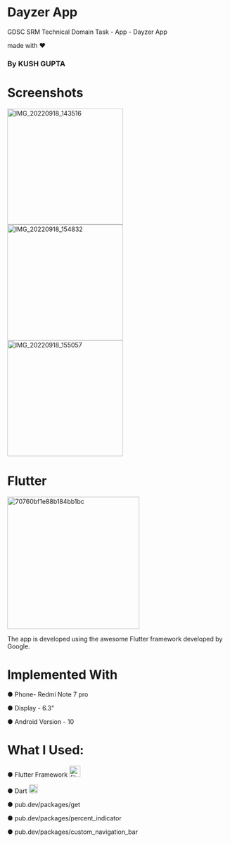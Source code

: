 # Dayzer App


GDSC SRM Technical Domain Task - App - Dayzer App


made with ❤️

### By KUSH GUPTA







# Screenshots


<img width="263" alt="IMG_20220918_143516" src="https://user-images.githubusercontent.com/97805045/190897829-f248e6ff-eac5-4cd5-9d19-5e9e2da4c9d3.jpg"> <img width="263" alt="IMG_20220918_154832" src="https://user-images.githubusercontent.com/97805045/190897646-5549e0a4-f597-4fe9-955d-0d711c219a8f.jpg"> <img Width="263" alt="IMG_20220918_155057" src="https://user-images.githubusercontent.com/97805045/190897654-5a0a2a5c-1012-4166-ada7-9419159721c5.jpg">







# Flutter

<img width="300" alt="70760bf1e88b184bb1bc" src="https://user-images.githubusercontent.com/97805045/190899936-42de4596-0536-4772-a5b7-f5e6d917328e.png">


The app is developed using the awesome Flutter framework developed by Google.



# Implemented With

● Phone- Redmi Note 7 pro

● Display - 6.3"

● Android Version - 10


# What I Used:

● Flutter Framework          <img width="25" alt="file_type_flutter_icon_130599" src="https://user-images.githubusercontent.com/97805045/190900259-03669a71-b7af-420d-9aef-4c6c4f267a93.png">


● Dart        <img width="20" alt="Dart-logo-icon svg" src="https://user-images.githubusercontent.com/97805045/190900514-0afc445a-696f-4b82-9f40-76694e60f5fb.png">



● pub.dev/packages/get

● pub.dev/packages/percent_indicator

● pub.dev/packages/custom_navigation_bar
